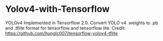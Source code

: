 # Yolov4-with-Tensorflow
YOLOv4 Implemented in Tensorflow 2.0. Convert YOLO v4 .weights to .pb and .tflite format for tensorflow and tensorflow lite. Credit: https://github.com/hunglc007/tensorflow-yolov4-tflite
